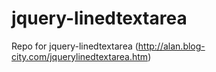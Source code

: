jquery-linedtextarea
====================

Repo for jquery-linedtextarea (http://alan.blog-city.com/jquerylinedtextarea.htm)